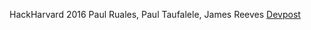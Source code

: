 HackHarvard 2016
Paul Ruales, Paul Taufalele, James Reeves
[Devpost](https://devpost.com/software/congeneality-1lteq5)
